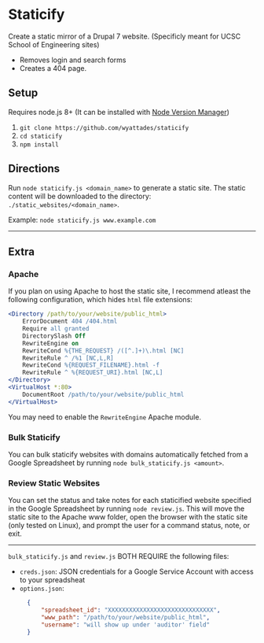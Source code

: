 # Staticify
Create a static mirror of a Drupal 7 website.
(Specificly meant for UCSC School of Engineering sites)
- Removes login and search forms
- Creates a 404 page.

## Setup
Requires node.js 8+ (It can be installed with [Node Version Manager](https://github.com/creationix/nvm#installation))
1. `git clone https://github.com/wyattades/staticify`
2. `cd staticify`
3. `npm install`

## Directions
Run `node staticify.js <domain_name>` to generate a static site. The static content will be downloaded to the directory: `./static_websites/<domain_name>`.

Example: `node staticify.js www.example.com`

---

## Extra

### Apache
If you plan on using Apache to host the static site, I recommend atleast the following configuration, which hides `html` file extensions:
```Apache
<Directory /path/to/your/website/public_html>
	ErrorDocument 404 /404.html
	Require all granted
	DirectorySlash Off
	RewriteEngine on
	RewriteCond %{THE_REQUEST} /([^.]+)\.html [NC]
	RewriteRule ^ /%1 [NC,L,R]
	RewriteCond %{REQUEST_FILENAME}.html -f
	RewriteRule ^ %{REQUEST_URI}.html [NC,L]
</Directory>
<VirtualHost *:80>
	DocumentRoot /path/to/your/website/public_html
</VirtualHost>
```
You may need to enable the `RewriteEngine` Apache module.

### Bulk Staticify
You can bulk staticify websites with domains automatically fetched from a Google Spreadsheet by running `node bulk_staticify.js <amount>`.

### Review Static Websites
You can set the status and take notes for each staticified website specified in the Google Spreadsheet by running `node review.js`. This
will move the static site to the Apache www folder, open the browser with the static site (only tested on Linux), and prompt the user for a command status, note, or exit.

---
`bulk_staticify.js` and `review.js` BOTH REQUIRE the following files:

- `creds.json`: JSON credentials for a Google Service Account with access to your spreadsheat 
- `options.json`:
  ```json
	{
		"spreadsheet_id": "XXXXXXXXXXXXXXXXXXXXXXXXXXXXXX",
		"www_path": "/path/to/your/website/public_html",
		"username": "will show up under 'auditor' field"
	}
	```